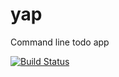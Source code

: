 yap
===

Command line todo app

[![Build Status](https://travis-ci.org/cenkalti/yap.svg?branch=master)](https://travis-ci.org/cenkalti/yap)
